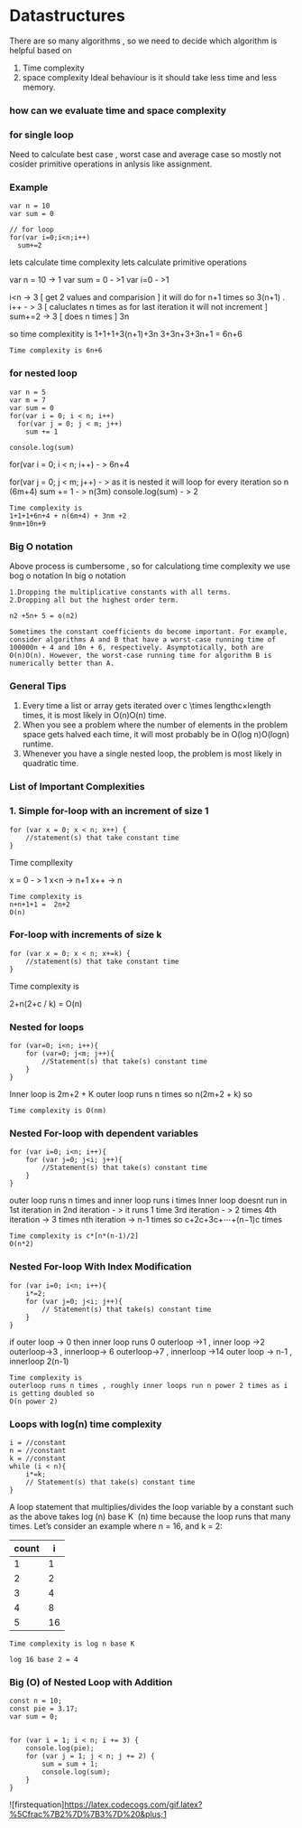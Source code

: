 # Datastructures

There are so many algorithms , so we need to decide which algorithm is helpful based on

1. Time complexity
2. space complexity
   Ideal behaviour is it should take less time and less memory.

### how can we evaluate time and space complexity

### for single loop

Need to calculate best case , worst case and average case
so mostly not cosider primitive operations in anlysis like assignment.

### Example

```
var n = 10
var sum = 0

// for loop
for(var i=0;i<n;i++)
  sum+=2

```

lets calculate time complexity
lets calculate primitive operations

var n = 10 -> 1
var sum = 0 - >1
var i=0 - >1

i<n -> 3 [ get 2 values and comparision ] it will do for n+1 times so 3(n+1) .
i++ - > 3 [ caluclates n times as for last iteration it will not increment ]
sum+=2 -> 3 [ does n times ] 3n

so time complexitity is
1+1+1+3(n+1)+3n
3+3n+3+3n+1 = 6n+6

```
Time complexity is 6n+6
```

### for nested loop

```
var n = 5
var m = 7
var sum = 0
for(var i = 0; i < n; i++)
  for(var j = 0; j < m; j++)
    sum += 1

console.log(sum)
```

for(var i = 0; i < n; i++) - > 6n+4

for(var j = 0; j < m; j++) - > as it is nested it will loop for every iteration so n (6m+4)
sum += 1 - > n(3m)
console.log(sum) - > 2

```
Time complexity is
1+1+1+6n+4 + n(6m+4) + 3nm +2
9nm+10n+9
```

### Big O notation

Above process is cumbersome
, so for calculationg time complexity we use bog o notation
In big o notation

```
1.Dropping the multiplicative constants with all terms.
2.Dropping all but the highest order term.

n2 +5n+ 5 = o(n2)
```

```
Sometimes the constant coefficients do become important. For example, consider algorithms A and B that have a worst-case running time of 100000n + 4 and 10n + 6, respectively. Asymptotically, both are O(n)O(n). However, the worst-case running time for algorithm B is numerically better than A.
```

### General Tips

1. Every time a list or array gets iterated over c \times lengthc×length times, it is most likely in O(n)O(n) time.
2. When you see a problem where the number of elements in the problem space gets halved each time, it will most probably be in O(log n)O(logn) runtime.
3. Whenever you have a single nested loop, the problem is most likely in quadratic time.

### List of Important Complexities

### 1. Simple for-loop with an increment of size 1

```
for (var x = 0; x < n; x++) {
    //statement(s) that take constant time
}
```

Time compllexity

x = 0 - > 1
x<n -> n+1
x++ -> n

```
Time complexity is
n+n+1+1 =  2n+2
O(n)
```

### For-loop with increments of size k

```
for (var x = 0; x < n; x+=k) {
    //statement(s) that take constant time
}
```

Time complexity is

2+n(2+c / k) = O(n)

### Nested for loops

```
for (var=0; i<n; i++){
    for (var=0; j<m; j++){
        //Statement(s) that take(s) constant time
    }
}
```

Inner loop is 2m+2 + K
outer loop runs n times so
n(2m+2 + k) so

```
Time complexity is O(nm)
```

### Nested For-loop with dependent variables

```
for (var i=0; i<n; i++){
    for (var j=0; j<i; j++){
        //Statement(s) that take(s) constant time
    }
}
```

outer loop runs n times and inner loop runs i times
Inner loop doesnt run in 1st iteration
in 2nd iteration - > it runs 1 time
3rd iteration - > 2 times
4th iteration -> 3 times
nth iteration -> n-1 times
so
c+2c+3c+⋯+(n−1)c times

```
Time complexity is c*[n*(n-1)/2]
O(n*2)
```

### Nested For-loop With Index Modification

```
for (var i=0; i<n; i++){
    i*=2;
    for (var j=0; j<i; j++){
        // Statement(s) that take(s) constant time
    }
}
```

if outer loop -> 0 then inner loop runs 0
outerloop ->1 , inner loop ->2
outerloop->3 , innerloop-> 6
outerloop->7 , innerloop ->14
outer loop -> n-1 , innerloop 2(n-1)

```
Time complexity is
outerloop runs n times , roughly inner loops run n power 2 times as i is getting doubled so
O(n power 2)
```

### Loops with log(n) time complexity

```
i = //constant
n = //constant
k = //constant
while (i < n){
    i*=k;
    // Statement(s) that take(s) constant time
}
```

A loop statement that multiplies/divides the loop variable by a constant such as the above takes
log (n) base K
​​ (n) time because the loop runs that many times. Let’s consider an example where n = 16, and k = 2:

| count | i   |
| ----- | --- |
| 1     | 1   |
| 2     | 2   |
| 3     | 4   |
| 4     | 8   |
| 5     | 16  |

```
Time complexity is log n base K

log 16 base 2 = 4
```

### Big (O) of Nested Loop with Addition

```
const n = 10;
const pie = 3.17;
var sum = 0;


for (var i = 1; i < n; i += 3) {
    console.log(pie);
    for (var j = 1; j < n; j += 2) {
        sum = sum + 1;
        console.log(sum);
    }
}
```

![firstequation]https://latex.codecogs.com/gif.latex?%5Cfrac%7B2%7D%7B3%7D%20&plus;1
